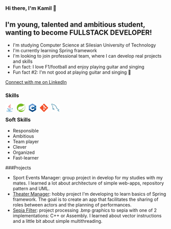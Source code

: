 ### Hi there, I'm Kamil 👋

## I'm young, talented and ambitious student, wanting to become FULLSTACK DEVELOPER!
- I'm studying Computer Science at Silesian University of Technology
- I'm currently learning Spring framework
- I'm looking to join professional team, where I can develop real projects and skills
- Fun fact: I love F1/football and enjoy playing guitar and singing
- Fun fact #2: I'm not good at playing guitar and singing 🤣

[Connect with me on LinkedIn](https://www.linkedin.com/in/k-musialowski)

### Skills
<div style="text-align: center;">
<img align="left" alt="JAVA" width="26px" src="https://github.com/devicons/devicon/blob/v2.15.1/icons/java/java-original.svg" style="padding-right:10px;" />
<img align="left" alt="SPRING" width="26px" src="https://github.com/devicons/devicon/blob/v2.15.1/icons/spring/spring-original.svg" style="padding-right:10px;" />
<img align="left" alt="C++" width="26px" src="https://github.com/devicons/devicon/blob/v2.15.1/icons/cplusplus/cplusplus-original.svg" style="padding-right:10px;" />
<img align="left" alt="GIT" width="26px" src="https://github.com/devicons/devicon/blob/v2.15.1/icons/git/git-original.svg" style="padding-right:10px;" />
<img align="left" alt="MYSQL" width="26px" src="https://github.com/devicons/devicon/blob/master/icons/mysql/mysql-original.svg" style="padding-right:10px;" />
  </div>

<br/>

### Soft Skills

- Responsible
- Ambitious
- Team player
- Clever
- Organized
- Fast-learner

###Projects
- Sport Events Manager: group project in develop for my studies with my mates. I learned a lot about architecture of simple web-apps, repository pattern and UML.
- [Theater Manager](https://github.com/KamilMusialowski/Theater_Manager): hobby project I'm developing to learn basics of Spring framework. The goal is to create an app that facilitates the sharing of roles between actors and the planning of performances.
- [Sepia Filter](https://github.com/KamilMusialowski/Sepia-ASM-project): project processing .bmp graphics to sepia with one of 2 implementations: C++ or Assembly. I learned about vector instructions and a little bit about simple multithreading.
